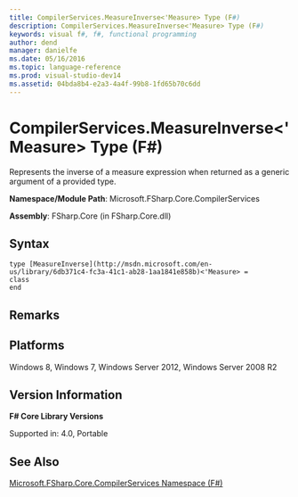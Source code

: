 ```yaml
---
title: CompilerServices.MeasureInverse<'Measure> Type (F#)
description: CompilerServices.MeasureInverse<'Measure> Type (F#)
keywords: visual f#, f#, functional programming
author: dend
manager: danielfe
ms.date: 05/16/2016
ms.topic: language-reference
ms.prod: visual-studio-dev14
ms.assetid: 04bda8b4-e2a3-4a4f-99b8-1fd65b70c6dd 
---
```


# CompilerServices.MeasureInverse<'Measure> Type (F#)

Represents the inverse of a measure expression when returned as a generic argument of a provided type.

**Namespace/Module Path**: Microsoft.FSharp.Core.CompilerServices

**Assembly**: FSharp.Core (in FSharp.Core.dll)


## Syntax

```
type [MeasureInverse](http://msdn.microsoft.com/en-us/library/6db371c4-fc3a-41c1-ab28-1aa1841e858b)<'Measure> =
class
end
```

## Remarks

## Platforms
Windows 8, Windows 7, Windows Server 2012, Windows Server 2008 R2


## Version Information
**F# Core Library Versions**

Supported in: 4.0, Portable




## See Also
[Microsoft.FSharp.Core.CompilerServices Namespace &#40;F&#35;&#41;](Microsoft.FSharp.Core.CompilerServices-Namespace-%5BFSharp%5D.md)


